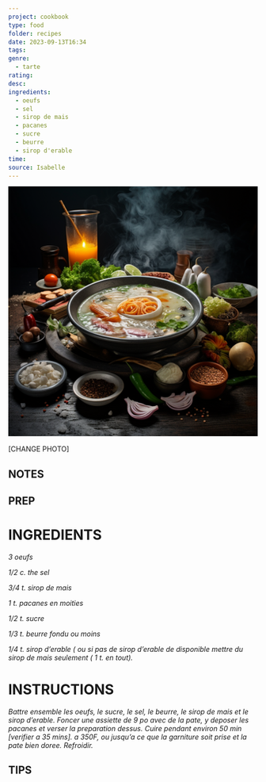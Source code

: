 ```yaml
---
project: cookbook
type: food
folder: recipes
date: 2023-09-13T16:34
tags: 
genre:
  - tarte
rating: 
desc: 
ingredients:
  - oeufs
  - sel
  - sirop de mais
  - pacanes
  - sucre
  - beurre
  - sirop d'erable
time: 
source: Isabelle
---
```


![IMAGE](_default.png)


[CHANGE PHOTO]


## NOTES




## PREP


# INGREDIENTS

_3 oeufs_

_1/2 c. the sel_

_3/4 t. sirop de mais_

_1 t. pacanes en moities_

_1/2 t. sucre_

_1/3 t. beurre fondu ou moins_

_1/4 t. sirop d’erable ( ou si pas de sirop_
_d’erable de disponible mettre du_
_sirop de mais seulement_
_( 1 t. en tout)._




# INSTRUCTIONS

_Battre ensemble les oeufs, le sucre, le_
_sel, le beurre, le sirop de mais et le sirop_
_d’erable. Foncer une assiette de 9 po_
_avec de la pate, y deposer les pacanes et_
_verser la preparation dessus. Cuire pendant_
_environ 50 min [verifier a 35 mins]. a 350F, ou jusqu’a ce que la_
_garniture soit prise et la pate bien doree._
_Refroidir._



## TIPS



